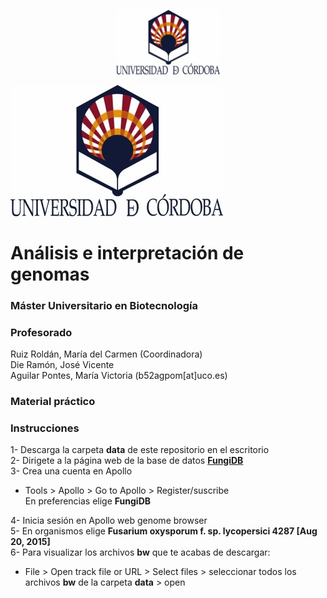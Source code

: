 <p align="center" width="100%">
    <img width="33%" src="figures/uco.jpg" alt="Logo Universidad de Córdoba">
</p>

![alt text](figures/uco.jpg "Logo Universidad de Córdoba")

# **Análisis e interpretación de genomas**

### Máster Universitario en Biotecnología


### **Profesorado**
Ruiz Roldán, María del Carmen (Coordinadora)  
Die Ramón, José Vicente  
Aguilar Pontes, María Victoria (b52agpom[at]uco.es)

### Material práctico 

### **Instrucciones**
1- Descarga la carpeta **data** de este repositorio en el escritorio  
2- Dirigete a la página web de la base de datos **[FungiDB](https://fungidb.org/fungidb/app)**  
3- Crea una cuenta en Apollo  
- Tools > Apollo > Go to Apollo > Register/suscribe  
En preferencias elige **FungiDB**  

4- Inicia sesión en Apollo web genome browser  
5- En organismos elige **Fusarium oxysporum f. sp. lycopersici 4287 [Aug 20, 2015]**  
6- Para visualizar los archivos **bw** que te acabas de descargar:  
- File > Open track file or URL > Select files > seleccionar todos los archivos **bw** de la carpeta __data__ > open
	

